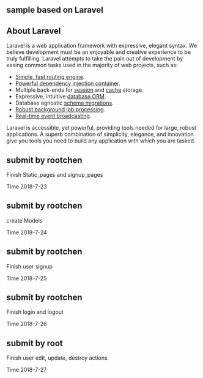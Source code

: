 ## sample based on Laravel

## About Laravel

Laravel is a web application framework with expressive, elegant syntax. We believe development must be an enjoyable and creative experience to be truly fulfilling. Laravel attempts to take the pain out of development by easing common tasks used in the majority of web projects, such as:

- [Simple, fast routing engine](https://laravel.com/docs/routing).
- [Powerful dependency injection container](https://laravel.com/docs/container).
- Multiple back-ends for [session](https://laravel.com/docs/session) and [cache](https://laravel.com/docs/cache) storage.
- Expressive, intuitive [database ORM](https://laravel.com/docs/eloquent).
- Database agnostic [schema migrations](https://laravel.com/docs/migrations).
- [Robust background job processing](https://laravel.com/docs/queues).
- [Real-time event broadcasting](https://laravel.com/docs/broadcasting).

Laravel is accessible, yet powerful, providing tools needed for large, robust applications. A superb combination of simplicity, elegance, and innovation give you tools you need to build any application with which you are tasked.
## submit by rootchen
<p>Finish Static_pages and signup_pages</p>
<p>Time 2018-7-23</p>

## submit by rootchen
<p>create Models</p>
<p>Time 2018-7-24</p>

## submit by rootchen
<p>Finish user signup</p>
<p>Time 2018-7-25</p> 

## submit by rootchen
<p>Finish login and logout</p>
<p>Time 2018-7-26</p>

## submit by root
<p>Finish user edit, update, destroy actions</p>
<p>Time 2018-7-27</p>
